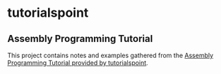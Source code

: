 # tutorialspoint
## Assembly Programming Tutorial

This project contains notes and examples gathered from the [Assembly Programming Tutorial provided by tutorialspoint](https://www.tutorialspoint.com/assembly_programming/index.htm).
